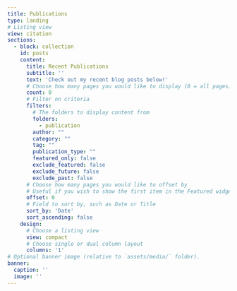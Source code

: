 ```yaml
---
title: Publications
type: landing
# Listing view
view: citation
sections:
  - block: collection
    id: posts
    content:
      title: Recent Publications
      subtitle: ''
      text: 'Check out my recent blog posts below!'
      # Choose how many pages you would like to display (0 = all pages)
      count: 0
      # Filter on criteria
      filters:
        # The folders to display content from
        folders:
          - publication
        author: ""
        category: ""
        tag: ""
        publication_type: ""
        featured_only: false
        exclude_featured: false
        exclude_future: false
        exclude_past: false
      # Choose how many pages you would like to offset by
      # Useful if you wish to show the first item in the Featured widget
      offset: 0
      # Field to sort by, such as Date or Title
      sort_by: 'Date'
      sort_ascending: false
    design:
      # Choose a listing view
      view: compact
      # Choose single or dual column layout
      columns: '1'
# Optional banner image (relative to `assets/media/` folder).
banner:
  caption: ''
  image: ''
---
```


